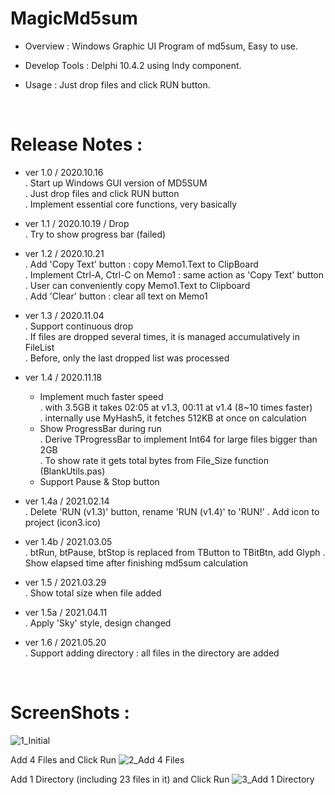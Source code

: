 # MagicMd5sum

- Overview : Windows Graphic UI Program of md5sum, Easy to use.

- Develop Tools : Delphi 10.4.2 using Indy component.

- Usage : Just drop files and click RUN button.

<br/>

# Release Notes :

- ver 1.0 / 2020.10.16 \
  . Start up Windows GUI version of MD5SUM \
  . Just drop files and click RUN button \
  . Implement essential core functions, very basically

- ver 1.1 / 2020.10.19 / Drop \
  . Try to show progress bar (failed)

- ver 1.2 / 2020.10.21 \
  . Add 'Copy Text' button : copy Memo1.Text to ClipBoard \
  . Implement Ctrl-A, Ctrl-C on Memo1 : same action as 'Copy Text' button \
  . User can conveniently copy Memo1.Text to Clipboard \
  . Add 'Clear' button : clear all text on Memo1

- ver 1.3 / 2020.11.04 \
  . Support continuous drop \
  . If files are dropped several times, it is managed accumulatively in FileList \
  . Before, only the last dropped list was processed

- ver 1.4 / 2020.11.18
  - Implement much faster speed \
    . with 3.5GB it takes 02:05 at v1.3, 00:11 at v1.4 (8~10 times faster) \
    . internally use MyHash5, it fetches 512KB at once on calculation
  - Show ProgressBar during run \
    . Derive TProgressBar to implement Int64 for large files bigger than 2GB \
    . To show rate it gets total bytes from File_Size function (BlankUtils.pas)
  - Support Pause & Stop button

- ver 1.4a / 2021.02.14 \
  . Delete 'RUN (v1.3)' button, rename 'RUN (v1.4)' to 'RUN!'
  . Add icon to project (icon3.ico)

- ver 1.4b / 2021.03.05 \
  . btRun, btPause, btStop is replaced from TButton to TBitBtn, add Glyph
  . Show elapsed time after finishing md5sum calculation

- ver 1.5 / 2021.03.29 \
  . Show total size when file added

- ver 1.5a / 2021.04.11 \
  . Apply 'Sky' style, design changed

- ver 1.6 / 2021.05.20 \
  . Support adding directory : all files in the directory are added


<br/>

# ScreenShots :

![1_Initial](https://user-images.githubusercontent.com/26485313/119003690-e31f2900-b9c8-11eb-95ef-150a40c002c7.png)

Add 4 Files and Click Run
![2_Add 4 Files](https://user-images.githubusercontent.com/26485313/119003695-e4505600-b9c8-11eb-853c-f6d3acd57fdc.png)

Add 1 Directory (including 23 files in it) and Click Run
![3_Add 1 Directory](https://user-images.githubusercontent.com/26485313/119003697-e4505600-b9c8-11eb-8458-312851693856.png)

<br/><br/>
